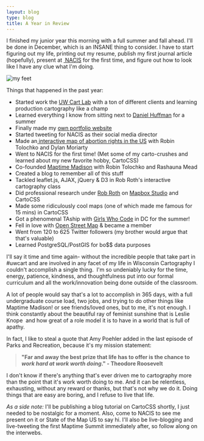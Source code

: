 ```yaml
---
layout: blog
type: blog
title: A Year in Review
---
```

I finished my junior year this morning with a full summer and fall ahead. I'll be done in December, which is an INSANE thing to consider. I have to start figuring out my life, printing out my resume, publish my first journal article (hopefully), present at <a href="http://nacis.org" target="_blank"> NACIS</a> for the first time, and figure out how to look like I have any clue what I'm doing.

![my feet](../../../../assets/img/blog/me1.png)

Things that happened in the past year:
<ul>
	<li>Started work the <a href="geography.wisc.edu/cartography" target="_blank">UW Cart Lab</a> with a ton of different clients and learning production cartography like a champ</li>
	<li>Learned everything I know from sitting next to <a href="http://twitter.com/pinakosgraphos" target="_blank">Daniel Huffman</a> for a summer</li>
	<li>Finally made my <a href="katiekowalsky.me" target="_blank">own portfolio website</a></li>
	<li>Started tweeting for NACIS as their social media director</li>
	<li>Made an<a href="http://yourbodynotyourchoice.github.io" target="_blank"> interactive map of abortion rights in the US</a> with Robin Tolochko and Dylan Moriarty</li>
	<li>Went to NACIS for the first time! (Met some of my carto-crushes and learned about my new favorite hobby, CartoCSS)</li>
	<li>Co-founded <a href="maptime.io/madison" target="_blank">Maptime Madison</a> with Robin Tolochko and Rashauna Mead</li>
	<li>Created a blog to remember all of this stuff</li>
	<li>Tackled leaflet.js, AJAX, jQuery &amp; D3 in Rob Roth's interactive cartography class</li>
	<li>Did professional research under <a href="http://twitter.com/roberteroth" target="_blank">Rob Roth</a> on <a href="mapbox.com" target="_blank">Mapbox Studio</a> and CartoCSS</li>
	<li>Made some ridiculously cool maps (one of which made me famous for 15 mins) in CartoCSS</li>
	<li>Got a phenomenal TAship with <a href="https://girlswhocode.com/" target="_blank">Girls Who Code</a> in DC for the summer!</li>
	<li>Fell in love with <a href="http://openstreetmap.org" target="_blank">Open Street Map</a> &amp; became a member</li>
	<li>Went from 120 to 625 Twitter followers (my brother would argue that that's valuable)</li>
	<li>Learned PostgreSQL/PostGIS for bo$$ data purposes</li>
</ul>

I'll say it time and time again- without the incredible people that take part in #uwcart and are involved in any facet of my life in Wisconsin Cartography I couldn't accomplish a single thing.  I'm so undeniably lucky for the time, energy, patience, kindness, and thoughtfulness put into our formal curriculum and all the work/innovation being done outside of the classroom.

A lot of people would say that's a lot to accomplish in 365 days, with a full undergraduate course load, two jobs, and trying to do other things like Maptime Madison! or see friends/loved ones, but to me, it's not enough. I think constantly about the beautiful ray of feminist sunshine that is Leslie Knope  and how great of a role model it is to have in a world that is full of apathy.</p>
In fact, I like to steal a quote that Amy Poehler added in the last episode of Parks and Recreation, because it's my mission statement:
<blockquote><strong>"Far and away the best prize that life has to offer is the chance to <em>work hard at work worth doing</em>." - Theodore Roosevelt</strong></blockquote>
I don't know if there's anything that's ever driven me to cartography more than the point that it's work worth doing to me. And it can be relentless, exhausting, without any reward or thanks, but that's not why we do it. Doing things that are easy are boring, and I refuse to live that life.

<em>As a side note:</em> I'll be publishing a blog tutorial on CartoCSS shortly, I just needed to be nostalgic for a moment. Also, come to NACIS to see me present on it or State of the Map US to say hi. I'll also be live-blogging and live-tweeting the first Maptime Summit immediately after, so follow along on the interwebs.
